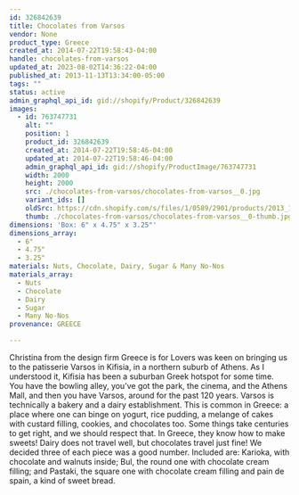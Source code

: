 ```yaml
---
id: 326842639
title: Chocolates from Varsos
vendor: None
product_type: Greece
created_at: 2014-07-22T19:58:43-04:00
handle: chocolates-from-varsos
updated_at: 2023-08-02T14:36:22-04:00
published_at: 2013-11-13T13:34:00-05:00
tags: ""
status: active
admin_graphql_api_id: gid://shopify/Product/326842639
images:
  - id: 763747731
    alt: ""
    position: 1
    product_id: 326842639
    created_at: 2014-07-22T19:58:46-04:00
    updated_at: 2014-07-22T19:58:46-04:00
    admin_graphql_api_id: gid://shopify/ProductImage/763747731
    width: 2000
    height: 2000
    src: ./chocolates-from-varsos/chocolates-from-varsos__0.jpg
    variant_ids: []
    oldSrc: https://cdn.shopify.com/s/files/1/0589/2901/products/2013_11_09_Kiosk_1504_1.jpeg?v=1406073526
    thumb: ./chocolates-from-varsos/chocolates-from-varsos__0-thumb.jpg
dimensions: 'Box: 6" x 4.75" x 3.25"'
dimensions_array:
  - 6"
  - 4.75"
  - 3.25"
materials: Nuts, Chocolate, Dairy, Sugar & Many No-Nos
materials_array:
  - Nuts
  - Chocolate
  - Dairy
  - Sugar
  - Many No-Nos
provenance: GREECE

---
```


Christina from the design firm Greece is for Lovers was keen on bringing us to the patisserie Varsos in Kifisia, in a northern suburb of Athens. As I understood it, Kifisia has been a suburban Greek hotspot for some time. You have the bowling alley, you’ve got the park, the cinema, and the Athens Mall, and then you have Varsos, around for the past 120 years. Varsos is technically a bakery and a dairy establishment. This is common in Greece: a place where one can binge on yogurt, rice pudding, a melange of cakes with custard filling, cookies, and chocolates too. Some things take centuries to get right, and we should respect that. In Greece, they know how to make sweets! Dairy does not travel well, but chocolates travel just fine! We decided three of each piece was a good number. Included are: Karioka, with chocolate and walnuts inside; Bul, the round one with chocolate cream filling; and Pastaki, the square one with chocolate cream filling and pain de spain, a kind of sweet bread.
